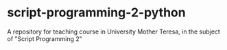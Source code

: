 # script-programming-2-python
A repository for teaching course in University Mother Teresa, in the subject of "Script Programming 2"
